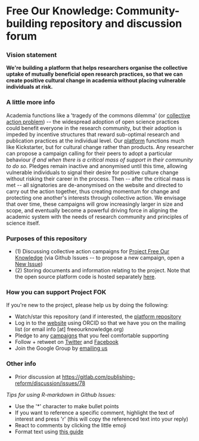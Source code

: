 # Free Our Knowledge: Community-building repository and discussion forum

### Vision statement
**We're building a platform that helps researchers organise the collective uptake of mutually beneficial open research practices, so that we can create positive cultural change in academia without placing vulnerable individuals at risk.** 

### A little more info
Academia functions like a 'tragedy of the commons dilemma' (or [collective action problem](https://en.wikipedia.org/wiki/Collective_action_problem)) -- the widespread adoption of open science practices could benefit everyone in the research community, but their adoption is impeded by incentive structures that reward sub-optimal research and publication practices at the individual level. Our [platform](https://www.freeourknowledge.org/) functions much like Kickstarter, but for cultural change rather than products. Any researcher can propose a campaign calling for their peers to adopt a particular behaviour *if and when there is a critical mass of support in their community to do so.* Pledges remain inactive and anonymised until this time, allowing vulnerable individuals to signal their desire for positive culture change without risking their career in the process. Then -- after the critical mass is met -- all signatories are de-anonymised on the website and directed to carry out the action together, thus creating momentum for change and protecting one another's interests through collective action. We envisage that over time, these campaigns will grow increasingly larger in size and scope, and eventually become a powerful driving force in aligning the academic system with the needs of research community and principles of science itself.

### Purposes of this repository
* (1) Discussing collective action campaigns for [Project Free Our Knowledge](https://www.freeourknowledge.org/) (via Github Issues -- to propose a new campaign, open a [New Issue](https://github.com/FreeOurKnowledge/documentation/issues/new/choose)) 
* (2) Storing documents and information relating to the project. Note that the open source platform code is hosted separately [here](https://github.com/FreeOurKnowledge/platform).

### How you can support Project FOK
If you're new to the project, please help us by doing the following:
* Watch/star this repository (and if interested, the [platform repository](https://github.com/FreeOurKnowledge/platform/)
* Log in to the [website](https://www.freeourknowledge.org/) using ORCID so that we have you on the mailing list (or email info [at] freeourknowledge.org)
* Pledge to any [campaigns](https://www.freeourknowledge.org/#campaigns) that you feel comfortable supporting
* Follow + retweet on [Twitter](https://twitter.com/projectfok) and [Facebook](https://www.facebook.com/projectFOK/)  
* Join the Google Group by [emailing us](mailto:info@freeourknowledge.org)

### Other info
- Prior discussion at https://gitlab.com/publishing-reform/discussion/issues/78

*Tips for using R-markdown in Github Issues:*
- Use the '\*\' character to make bullet points
- If you want to reference a specific comment, highlight the text of interest and press 'r' (this will copy the referenced text into your reply)
- React to comments by clicking the little emoji
- Format text using [this guide](https://docs.github.com/en/github/writing-on-github/basic-writing-and-formatting-syntax)


